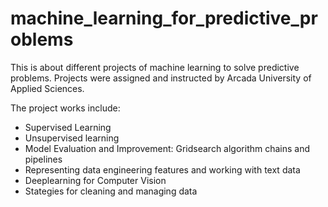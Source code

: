 # machine_learning_for_predictive_problems

This is about different projects of machine learning to solve predictive problems. Projects were assigned and instructed by Arcada University of Applied Sciences.

The project works include:
- Supervised Learning 
- Unsupervised learning
- Model Evaluation and Improvement: Gridsearch algorithm chains and pipelines
- Representing data engineering features and working with text data
- Deeplearning for Computer Vision
- Stategies for cleaning and managing data
